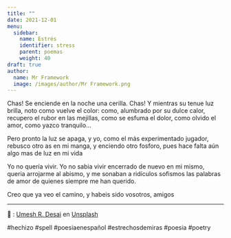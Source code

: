 ```yaml
---
title: ""
date: 2021-12-01
menu:
  sidebar:
    name: Estrés
    identifier: stress
    parent: poemas
    weight: 40
draft: true
author:
  name: Mr Framework
  image: /images/author/Mr Framework.png
---
```


Chas! Se enciende en la noche una cerilla. Chas! Y mientras su tenue luz brilla, noto como vuelve el color: como, alumbrado por su dulce calor, recupero el rubor en las mejillas, como se esfuma el dolor, como olvido el amor, como yazco tranquilo...

Pero pronto la luz se apaga, y yo, como el más experimentado jugador, rebusco otro as en mi manga, y enciendo otro fosforo, pues hace falta aún algo mas de luz en mi vida

Yo no quería vivir. Yo no sabia vivir encerrado de nuevo en mi mismo, queria arrojarme al abismo, y me sonaban a ridículos sofismos las palabras de amor de quienes siempre me han querido.

Creo que ya veo el camino, y habeis sido vosotros, amigos

---

📸 : [Umesh R. Desai](https://unsplash.com/@perpoto) en [Unsplash](https://unsplash.com/photos/qKdM0__TKCs)

#hechizo #spell #poesiaenespañol #estrechosdemiras #poesia #poetry
